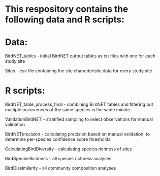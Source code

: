 # This respository contains the following data and R scripts:

# Data:
BirdNET_tables - initial BirdNET output tables as txt files with one for each study site

Sites - csv file containing the site characteristic data for every study site

# R scripts:
BirdNET_table_process_final - combining BirdNET tables and filtering out multiple occurrences of the same species in the same minute

ValidationBirdNET - stratified sampling to select observations for manual validation 

BirdNETprecision - calculating precision based on manual validation, to determine per-species confidence score thresholds

CalculatingBirdDiversity - calculating species richness of sites

BirdSpeciesRichness - all species richness analyses

BirdDissimilarity - all community composition analyses
